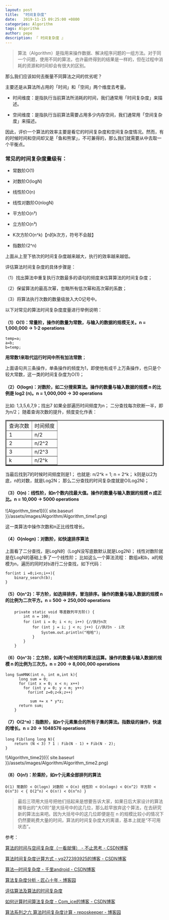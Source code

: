```yaml
---
layout: post
title:  "时间复杂度"
date:   2019-11-15 09:25:00 +0800
categories: Algorithm
tags: Algorithm
author: pepe
description: 『 时间复杂度 』
---
```


> 算法（Algorithm）是指用来操作数据、解决程序问题的一组方法。对于同一个问题，使用不同的算法，也许最终得到的结果是一样的，但在过程中消耗的资源和时间却会有很大的区别。

那么我们应该如何去衡量不同算法之间的优劣呢？

主要还是从算法所占用的「时间」和「空间」两个维度去考量。

* 时间维度：是指执行当前算法所消耗的时间，我们通常用「时间复杂度」来描述。

* 空间维度：是指执行当前算法需要占用多少内存空间，我们通常用「空间复杂度」来描述。

因此，评价一个算法的效率主要是看它的时间复杂度和空间复杂度情况。然而，有的时候时间和空间却又是「鱼和熊掌」，不可兼得的，那么我们就需要从中去取一个平衡点。


### **常见的时间复杂度量级有：**

* 常数阶O(1)

* 对数阶O(logN)

* 线性阶O(n)

* 线性对数阶O(nlogN)

* 平方阶O(n²)

* 立方阶O(n³)

* K次方阶O(n^k)【n的k次方，符号不会敲】

* 指数阶(2^n)

上面从上至下依次的时间复杂度越来越大，执行的效率越来越低。

评估算法时间复杂度的具体步骤是：

（1）找出算法中重复执行次数最多的语句的频度来估算算法的时间复杂度；

（2）保留算法的最高次幂，忽略所有低次幂和高次幂的系数；

（3）将算法执行次数的数量级放入大Ο记号中。

以下对常见的算法时间复杂度度量进行举例说明：

#### **（1）O(1)：常量阶，操作的数量为常数，与输入的数据的规模无关。n = 1,000,000 -> 1-2 operations**

```
temp=a;
a=b;
b=temp;
```

**用常数1来取代运行时间中所有加法常数**；

上面语句共三条操作，单条操作的频度为1，即使他有成千上万条操作，也只是个较大常数，这一类的时间复杂度为O(1)；

#### **（2）O(logn)：对数阶，如二分搜索算法。操作的数量与输入数据的规模 n 的比例是 log2 (n)。n = 1,000,000 -> 30 operations**

比如: 1,3,5,6,7,9；找出7
如果全部遍历时间频度为n；
二分查找每次砍断一半，即为n/2；
随着查询次数的提升，频度变化作表：

<table width="400" border="3" cellspacing="0" cellpadding="0">
    <tr>
        <td>查询次数</td>
        <td>时间频度</td>
    </tr>
    <tr>
        <td>1</td>
        <td>n/2</td>
    </tr>
    <tr>
        <td>2</td>
        <td>n/2^2</td>
    </tr>
    <tr>
        <td>3</td>
        <td>n/2^3</td>
    </tr>  
	<tr>
        <td>k</td>
        <td>n/2^k</td>
    </tr> 	
</table>

当最后找到7的时候时间频度则是1；
也就是:
n/2^k = 1;
n = 2^k；
k则是以2为底，n的对数，就是Log2N；
那么二分查找的时间复杂度就是O(Log2N)；
 
#### **（3）O(n)：线性阶，如n个数内找最大值。操作的数量与输入数据的规模 n 成正比。n = 10,000 -> 5000 operations**

![Algorithm_time1]({{ site.baseurl }}/assets/images/Algorithm/Algorithm_time1.png)

这一类算法中操作次数和n正比线性增长。

#### **（4）O(nlogn)：对数阶，如快速排序算法**

上面看了二分查找，是LogN的（LogN没写底数默认就是Log2N)；
线性对数阶就是在LogN的基础上多了一个线性阶；
比如这么一个算法流程：
数组a和b，a的规模为n，遍历的同时对b进行二分查找，如下代码：

```
for(int i =0;i<n;i++){
    binary_search(b);
}
```

#### **（5）O(n^2)：平方阶，如选择排序，冒泡排序。操作的数量与输入数据的规模 n 的比例为二次平方。n = 500 -> 250,000 operations**

```
    private static void 等差数列平方阶() {
        int n = 100;
        for (int i = 0; i < n; i++) {//执行n次
            for (int j = i; j < n; j++) {//执行n - i次
                System.out.println("哈哈");
            }
        }
    }
```

#### **（6）O(n^3)：立方阶，如两个n阶矩阵的乘法运算。操作的数量与输入数据的规模 n 的比例为三次方。n = 200 -> 8,000,000 operations**

```
long SumMNK(int n, int m,int k){
      long sum = 0;
      for (int x = 0; x < n; x++)
        for (int y = 0; y < m; y++)
          for(int z=0;z<k;z++)

           sum += x * y*z;
      return sum;
    }
```

#### **（7）O(2^n)：指数阶，如n个元素集合的所有子集的算法。指数级的操作，快速的增长。n = 20 -> 1048576 operations**

```
long Fib(long long N){
	return (N < 3) ? 1 : Fib(N - 1) + Fib(N - 2);
}
```

![Algorithm_time2]({{ site.baseurl }}/assets/images/Algorithm/Algorithm_time2.png)

#### **（8）O(n!)：阶乘阶，如n个元素全部排列的算法**



```
O(1) 常数阶 < O(logn) 对数阶 < O(n) 线性阶 < O(nlogn) < O(n^2) 平方阶 < O(n^3) < { O(2^n) < O(n!) < O(n^n) }
```

> 最后三项用大括号把他们括起来是想要告诉大家，如果日后大家设计的算法推导出的“大O阶”是大括号中的这几位，那么趁早放弃这个算法，在去研究新的算法出来吧。因为大括号中的这几位即便是在 n 的规模比较小的情况下仍然要耗费大量的时间，算法的时间复杂度大的离谱，基本上就是“不可用状态”。






参考：

[算法的时间与空间复杂度（一看就懂） - 不止思考 - CSDN博客](https://blog.csdn.net/jsjwk/article/details/84315770)

[算法时间复杂度计算方式 - yq272393925的博客 - CSDN博客](https://blog.csdn.net/yq272393925/article/details/89146451)

[算法—时间复杂度 - 千里android - CSDN博客](https://blog.csdn.net/user11223344abc/article/details/81485842)

[算法复杂度分析 - 匠心十年 - 博客园](https://www.cnblogs.com/gaochundong/p/complexity_of_algorithms.html)

[评估算法及算法的时间复杂度](https://baijiahao.baidu.com/s?id=1609024533531824968&wfr=spider&for=pc)

[如何计算时间算法复杂度 - Com_ice的博客 - CSDN博客](https://blog.csdn.net/Com_ice/article/details/79025117)

[算法系列之六 算法时间复杂度计算 - reposkeeper - 博客园](https://www.cnblogs.com/reposkeeper-wx/p/suan-fa-xi-lie-zhi-liu-suan-fa-shi-jian-fu-za-du-j.html)

















